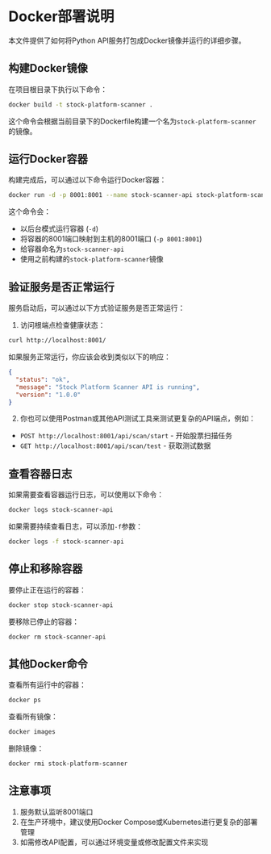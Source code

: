 # Docker部署说明

本文件提供了如何将Python API服务打包成Docker镜像并运行的详细步骤。

## 构建Docker镜像

在项目根目录下执行以下命令：

```bash
docker build -t stock-platform-scanner .
```

这个命令会根据当前目录下的Dockerfile构建一个名为`stock-platform-scanner`的镜像。

## 运行Docker容器

构建完成后，可以通过以下命令运行Docker容器：

```bash
docker run -d -p 8001:8001 --name stock-scanner-api stock-platform-scanner
```

这个命令会：
- 以后台模式运行容器 (`-d`)
- 将容器的8001端口映射到主机的8001端口 (`-p 8001:8001`)
- 给容器命名为`stock-scanner-api`
- 使用之前构建的`stock-platform-scanner`镜像

## 验证服务是否正常运行

服务启动后，可以通过以下方式验证服务是否正常运行：

1. 访问根端点检查健康状态：

```bash
curl http://localhost:8001/
```

如果服务正常运行，你应该会收到类似以下的响应：

```json
{
  "status": "ok",
  "message": "Stock Platform Scanner API is running",
  "version": "1.0.0"
}
```

2. 你也可以使用Postman或其他API测试工具来测试更复杂的API端点，例如：

- `POST http://localhost:8001/api/scan/start` - 开始股票扫描任务
- `GET http://localhost:8001/api/scan/test` - 获取测试数据

## 查看容器日志

如果需要查看容器运行日志，可以使用以下命令：

```bash
docker logs stock-scanner-api
```

如果需要持续查看日志，可以添加`-f`参数：

```bash
docker logs -f stock-scanner-api
```

## 停止和移除容器

要停止正在运行的容器：

```bash
docker stop stock-scanner-api
```

要移除已停止的容器：

```bash
docker rm stock-scanner-api
```

## 其他Docker命令

查看所有运行中的容器：
```bash
docker ps
```

查看所有镜像：
```bash
docker images
```

删除镜像：
```bash
docker rmi stock-platform-scanner
```

## 注意事项

1. 服务默认监听8001端口
2. 在生产环境中，建议使用Docker Compose或Kubernetes进行更复杂的部署管理
3. 如需修改API配置，可以通过环境变量或修改配置文件来实现
